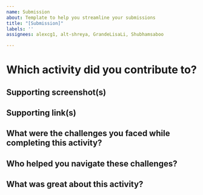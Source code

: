 ```yaml
---
name: Submission
about: Template to help you streamline your submissions
title: "[Submission]"
labels: ''
assignees: alexcg1, alt-shreya, GrandeLisaLi, Shubhamsaboo

---
```


# Which activity did you contribute to?

## Supporting screenshot(s)

## Supporting link(s)

## What were the challenges you faced while completing this activity?

## Who helped you navigate these challenges?

## What was great about this activity?
